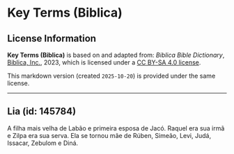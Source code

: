 # Key Terms (Biblica)

## License Information

**Key Terms (Biblica)** is based on and adapted from: _Biblica Bible Dictionary_, [Biblica, Inc.](https://www.biblica.com/), 2023, which is licensed under a [CC BY-SA 4.0 license](https://creativecommons.org/licenses/by-sa/4.0/legalcode.en).

This markdown version (created `2025-10-20`) is provided under the same license.



--------------------------------

## Lia (id: 145784)

A filha mais velha de Labão e primeira esposa de Jacó. Raquel era sua irmã e Zilpa era sua serva. Ela se tornou mãe de Rúben, Simeão, Levi, Judá, Issacar, Zebulom e Diná.


